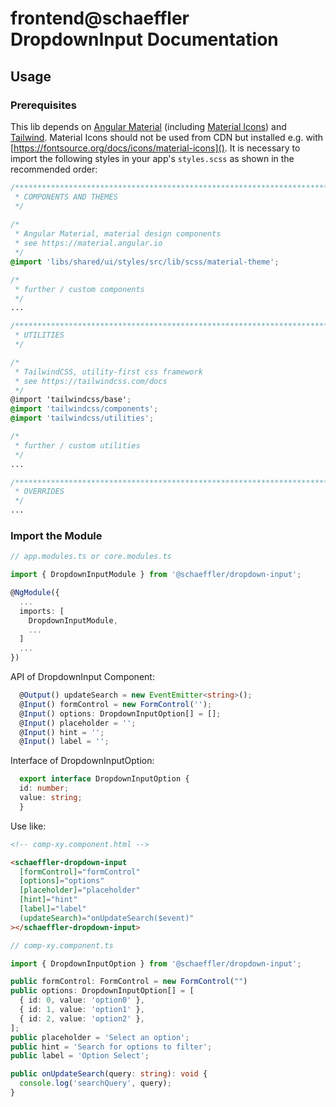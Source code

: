 # frontend@schaeffler DropdownInput Documentation
## Usage

### Prerequisites

This lib depends on [Angular Material](https://material.angular.io) (including [Material Icons](https://fonts.google.com/icons)) and [Tailwind](https://tailwindcss.com/docs). Material Icons should not be used from CDN but installed e.g. with [https://fontsource.org/docs/icons/material-icons](). It is necessary to import the following styles in your app's `styles.scss` as shown in the recommended order:

``` scss
/***************************************************************************************************
 * COMPONENTS AND THEMES
 */
 
/*
 * Angular Material, material design components
 * see https://material.angular.io
 */
@import 'libs/shared/ui/styles/src/lib/scss/material-theme';

/*
 * further / custom components
 */
...

/***************************************************************************************************
 * UTILITIES
 */

/*
 * TailwindCSS, utility-first css framework
 * see https://tailwindcss.com/docs
 */
@import 'tailwindcss/base';
@import 'tailwindcss/components';
@import 'tailwindcss/utilities';

/*
 * further / custom utilities
 */
...

/***************************************************************************************************
 * OVERRIDES
 */ 
...
```

### Import the Module

```typescript
// app.modules.ts or core.modules.ts

import { DropdownInputModule } from '@schaeffler/dropdown-input';

@NgModule({
  ...
  imports: [
    DropdownInputModule,
    ...
  ]
  ...
})
```

API of DropdownInput Component:

```typescript
  @Output() updateSearch = new EventEmitter<string>();
  @Input() formControl = new FormControl('');
  @Input() options: DropdownInputOption[] = [];
  @Input() placeholder = '';
  @Input() hint = '';
  @Input() label = '';
```

Interface of DropdownInputOption:

```typescript
  export interface DropdownInputOption {
  id: number;
  value: string;
  }
```

Use like:

```html
<!-- comp-xy.component.html -->

<schaeffler-dropdown-input
  [formControl]="formControl"
  [options]="options"
  [placeholder]="placeholder"
  [hint]="hint"
  [label]="label"
  (updateSearch)="onUpdateSearch($event)"
></schaeffler-dropdown-input>
```

```typescript
// comp-xy.component.ts

import { DropdownInputOption } from '@schaeffler/dropdown-input';

public formControl: FormControl = new FormControl("")
public options: DropdownInputOption[] = [
  { id: 0, value: 'option0' },
  { id: 1, value: 'option1' },
  { id: 2, value: 'option2' },
];
public placeholder = 'Select an option';
public hint = 'Search for options to filter';
public label = 'Option Select';

public onUpdateSearch(query: string): void {
  console.log('searchQuery', query);
}
```

